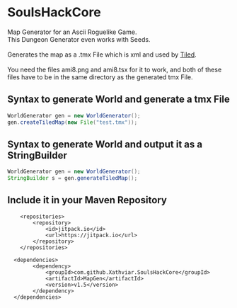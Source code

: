 # SoulsHackCore
Map Generator for an Ascii Roguelike Game. \
This Dungeon Generator even works with Seeds. \
\
Generates the map as a .tmx File which is xml and used by [Tiled](https://www.mapeditor.org/). \
\
You need the files ami8.png and ami8.tsx for it to work, and both of these files have to be in the same directory as the generated tmx File.

## Syntax to generate World and generate a tmx File
```java
WorldGenerator gen = new WorldGenerator(); 
gen.createTiledMap(new File("test.tmx"));
```
## Syntax to generate World and output it as a StringBuilder
```java
WorldGenerator gen = new WorldGenerator(); 
StringBuilder s = gen.generateTiledMap();
```

## Include it in your Maven Repository
```maven
	<repositories>
		<repository>
			<id>jitpack.io</id>
			<url>https://jitpack.io</url>
		</repository>
	</repositories>
  
  <dependencies>
  		<dependency>
			<groupId>com.github.Xathviar.SoulsHackCore</groupId>
			<artifactId>MapGen</artifactId>
			<version>v1.5</version>
		</dependency>
  </dependencies>
```
